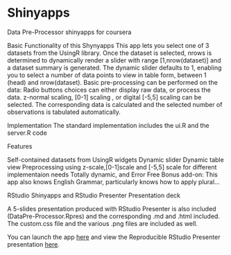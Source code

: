 # Shinyapps
Data Pre-Processor shinyapps for coursera

Basic Functionality of this Shynyapps
This app lets you select one of 3 datasets from the UsingR library. Once the dataset is selected, nrows is determined to dynamically render a slider with range [1,nrow(dataset)] and a dataset summary is generated. The dynamic slider defaults to 1, enabling you to select a number of data points to view in table form, between 1 (head) and nrow(dataset). Basic pre-processing can be performed on the data: Radio buttons choices can either display raw data, or process the data. z-normal scaling, [0-1] scaling , or digital [-5,5] scaling can be selected. The corresponding data is calculated and the selected number of observations is tabulated automatically.

Implementation
The standard implementation includes the ui.R and the server.R code

Features 

Self-contained datasets from UsingR
widgets
Dynamic slider
Dynamic table view
Preprocessing using z-scale,[0-1]scale and [-5,5] scale for different implementaion needs
Totally dynamic, and Error Free
Bonus add-on: This app also knows English Grammar, particularly knows how to apply plural...

RStudio Shinyapps and RStudio Presenter Presentation deck

A 5-slides presentation produced with RStudio Presenter is also included (DataPre-Processor.Rpres) and the corresponding .md and .html included.
The custom.css file and the various .png files are included as well.

You can launch the app [here](https://m3cinc.shinyapps.io/App-3/) and view the Reproducible RStudio Presenter presentation [here](http://rpubs.com/m3cinc/App3_Pres).

